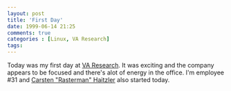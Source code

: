 ```yaml
---
layout: post
title: 'First Day'
date: 1999-06-14 21:25
comments: true
categories : [Linux, VA Research]
tags:
---
```

Today was my first day at <a href="http://varesearch.com">VA Research</a>. It was exciting and the company appears to be focused and there's alot of energy in the office. I'm employee #31 and <a href="http://rasterman.com">Carsten "Rasterman" Haitzler</a> also started today.

